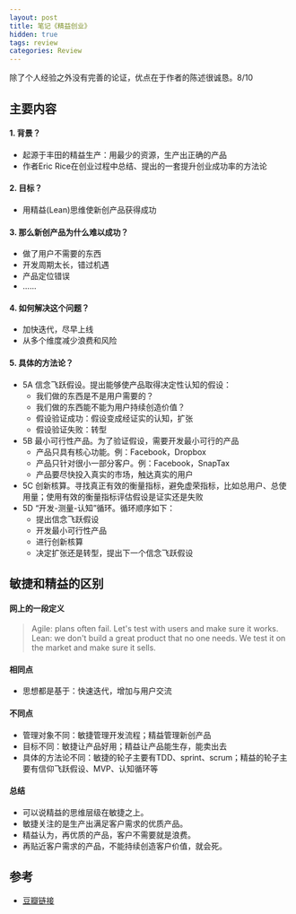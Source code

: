 ```yaml
---
layout: post
title: 笔记《精益创业》
hidden: true
tags: review
categories: Review
---
```


除了个人经验之外没有完善的论证，优点在于作者的陈述很诚恳。8/10

## 主要内容

#### 1. 背景？

- 起源于丰田的精益生产：用最少的资源，生产出正确的产品
- 作者Eric Rice在创业过程中总结、提出的一套提升创业成功率的方法论

#### 2. 目标？

- 用精益(Lean)思维使新创产品获得成功

#### 3. 那么新创产品为什么难以成功？

- 做了用户不需要的东西
- 开发周期太长，错过机遇
- 产品定位错误
- ......

#### 4. 如何解决这个问题？

- 加快迭代，尽早上线
- 从多个维度减少浪费和风险

#### 5. 具体的方法论？

- 5A 信念飞跃假设。提出能够使产品取得决定性认知的假设：
    - 我们做的东西是不是用户需要的？
    - 我们做的东西能不能为用户持续创造价值？
    - 假设验证成功：假设变成经证实的认知，扩张
    - 假设验证失败：转型
- 5B 最小可行性产品。为了验证假设，需要开发最小可行的产品
    - 产品只具有核心功能。例：Facebook，Dropbox
    - 产品只针对很小一部分客户。例：Facebook，SnapTax
    - 产品要尽快投入真实的市场，触达真实的用户
- 5C 创新核算。寻找真正有效的衡量指标，避免虚荣指标，比如总用户、总使用量；使用有效的衡量指标评估假设是证实还是失败
- 5D “开发-测量-认知”循环。循环顺序如下：
    - 提出信念飞跃假设
    - 开发最小可行性产品
    - 进行创新核算
    - 决定扩张还是转型，提出下一个信念飞跃假设

## 敏捷和精益的区别

#### 网上的一段定义

> Agile: plans often fail. Let's test with users and make sure it works.
> Lean: we don't build a great product that no one needs. We test it on the market and make sure it sells.

#### 相同点

- 思想都是基于：快速迭代，增加与用户交流

#### 不同点

- 管理对象不同：敏捷管理开发流程；精益管理新创产品
- 目标不同：敏捷让产品好用；精益让产品能生存，能卖出去
- 具体的方法论不同：敏捷的轮子主要有TDD、sprint、scrum；精益的轮子主要有信仰飞跃假设、MVP、认知循环等

#### 总结

- 可以说精益的思维层级在敏捷之上。
- 敏捷关注的是生产出满足客户需求的优质产品。
- 精益认为，再优质的产品，客户不需要就是浪费。
- 再贴近客户需求的产品，不能持续创造客户价值，就会死。

## 参考

- [豆瓣链接](https://book.douban.com/subject/10945606/)
